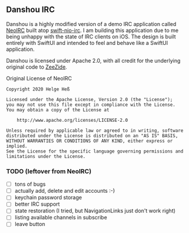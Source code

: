## Danshou IRC

Danshou is a highly modified version of a demo IRC application called [NeoIRC](https://github.com/NozeIO/NeoIRC) built atop [swift-nio-irc](https://github.com/SwiftNIOExtras/swift-nio-irc). I am building this application due to me being unhappy with the state of IRC clients on iOS. The design is built entirely with SwiftUI and intended to feel and behave like a SwiftUI application. 

Danshou is licensed under Apache 2.0, with all credit for the underlying original code to [ZeeZide](http://zeezide.de/).

Original License of NeoIRC

```
Copyright 2020 Helge Heß

Licensed under the Apache License, Version 2.0 (the "License");
you may not use this file except in compliance with the License.
You may obtain a copy of the License at

    http://www.apache.org/licenses/LICENSE-2.0

Unless required by applicable law or agreed to in writing, software
distributed under the License is distributed on an "AS IS" BASIS,
WITHOUT WARRANTIES OR CONDITIONS OF ANY KIND, either express or implied.
See the License for the specific language governing permissions and
limitations under the License.
```


### TODO (leftover from NeoIRC)

- [ ] tons of bugs
- [ ] actually add, delete and edit accounts :-)
- [ ] keychain password storage
- [ ] better IRC support
- [ ] state restoration (I tried, but NavigationLinks just don't work right)
- [ ] listing available channels in subscribe
- [ ] leave button
